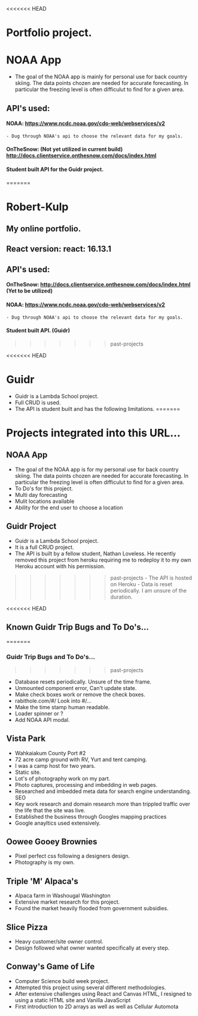 <<<<<<< HEAD
# Portfolio project.

# NOAA App
- The goal of the NOAA app is mainly for personal use for back country skiing. The data points chozen are needed for accurate forecasting. In particular the freezing level is often difficulut to find for a given area. 

## API's used: 
#### NOAA: https://www.ncdc.noaa.gov/cdo-web/webservices/v2
	- Dug through NOAA's api to choose the relevant data for my goals.
#### OnTheSnow: (Not yet utilized in current build) http://docs.clientservice.onthesnow.com/docs/index.html
#### Student built API for the Guidr project.
=======
# Robert-Kulp 
## My online portfolio.
## React version: react: 16.13.1

## API's used: 
#### OnTheSnow: http://docs.clientservice.onthesnow.com/docs/index.html (Yet to be utilized)
#### NOAA: https://www.ncdc.noaa.gov/cdo-web/webservices/v2
	- Dug through NOAA's api to choose the relevant data for my goals.
#### Student built API. (Guidr)
>>>>>>> past-projects


<<<<<<< HEAD
# Guidr
- Guidr is a Lambda School project. 
- Full CRUD is used. 
- The API is student built and has the following limitations. 
=======
# Projects integrated into this URL...
## NOAA App
- The goal of the NOAA app is for my personal use for back country skiing. The data points chozen are needed for accurate forecasting. In particular the freezing level is often difficulut to find for a given area. 
- To Do's for this project.
-	Multi day forecasting
-	Mulit locations available
-	Ability for the end user to choose a location


## Guidr Project
- Guidr is a Lambda School project. 
- It is a full CRUD project. 
- The API is built by a fellow student, Nathan Loveless. He recently removed this project from heroku requiring me to redeploy it to my own Heroku account with his permission. 
>>>>>>> past-projects
	- The API is hosted on Heroku
	- Data is reset periodically. I am unsure of the duration.

<<<<<<< HEAD
## Known Guidr Trip Bugs and To Do's...
=======
### Guidr Trip Bugs and To Do's...
>>>>>>> past-projects
- Database resets periodically. Unsure of the time frame. 
- Unmounted component error, Can't update state. 
- Make check boxes work or remove the check boxes.
- rabithole.com/#/ Look into #/...
- Make the time stamp human readable. 
- Loader spinner or ? 
- Add NOAA API modal. 


## Vista Park
- Wahkaiakum County Port #2
- 72 acre camp ground with RV, Yurt and tent camping.
- I was a camp host for two years.
- Static site.
-	Lot's of photography work on my part. 
-	Photo captures, processing and imbedding in web pages.
-	Researched and imbedded meta data for search engine understanding. SEO
-	Key work research and domain research more than trippled traffic over the life that the site was live. 
-	Established the business through Googles mapping practices
-	Google anayltics used extensively.


## Oowee Gooey Brownies
-	Pixel perfect css following a designers design. 
-	Photography is my own. 


## Triple 'M' Alpaca's
-	Alpaca farm in Washougal Washington
-	Extensive market research for this project. 
-	Found the market heavily flooded from government subsidies. 



## Slice Pizza
-	Heavy customer/site owner control.
-	Design followed what owner wanted specifically at every step. 


## Conway's Game of Life
-	Computer Science build week project.
-	Attempted this project using several different methodologies. 
-	After extensive challenges using React and Canvas HTML, I resigned to using a static HTML site and Vanilla JavaScript
-	First introduction to 2D arrays as well as well as Cellular Automota
